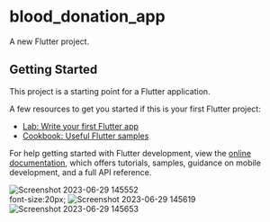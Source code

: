 # blood_donation_app

A new Flutter project.

## Getting Started

This project is a starting point for a Flutter application.

A few resources to get you started if this is your first Flutter project:

- [Lab: Write your first Flutter app](https://docs.flutter.dev/get-started/codelab)
- [Cookbook: Useful Flutter samples](https://docs.flutter.dev/cookbook)

For help getting started with Flutter development, view the
[online documentation](https://docs.flutter.dev/), which offers tutorials,
samples, guidance on mobile development, and a full API reference.

![Screenshot 2023-06-29 145552](https://github.com/delvinjoseph13/Blood_Donation_App/assets/124490000/a0b682ca-04d8-415b-a8be-8d237c155170)
<br>font-size:20px;
![Screenshot 2023-06-29 145619](https://github.com/delvinjoseph13/Blood_Donation_App/assets/124490000/561c777f-213d-47ee-ac7a-d5a4cb16aeba)<br>
![Screenshot 2023-06-29 145653](https://github.com/delvinjoseph13/Blood_Donation_App/assets/124490000/04453bd7-2ec5-4aad-955b-c03405580b59)

